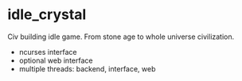 # idle_crystal
Civ building idle game. From stone age to whole universe civilization.

* ncurses interface
* optional web interface
* multiple threads: backend, interface, web
